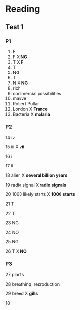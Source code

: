 # Reading

## Test 1

### P1

1. F
2. F X  **NG**
3. T X  **F**
4. T
5. NG
6. T
7. N   X  **NG**
8. rich
9. commercial possibilities
10. mauve
11. Robert Pullar
12. London X **France**
13. Bacteria X **malaria**

### P2

14 iv

15 iii X **vii**

16 i

17 ii

18 alien X **several billion years**

19 radio signal X	**radio signals**

20 1000 likely starts  X  **1000 starts**



21 T

22 T

23 NG

24 NO

25 NG

26 T X **NO**



### P3

27 plants

28 breathing, reproduction

29 breed X **gills**



18